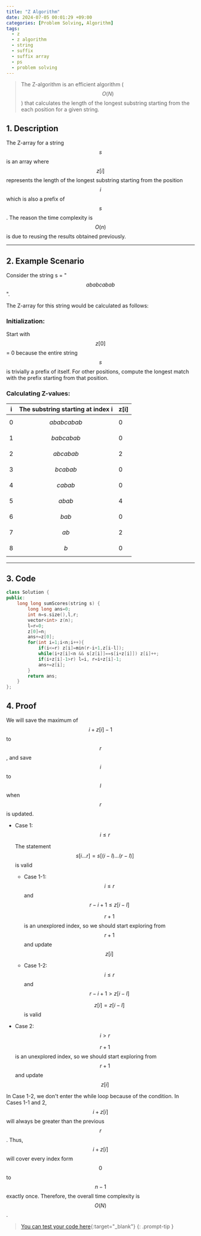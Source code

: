 ```yaml
---
title: "Z Algorithm"
date: 2024-07-05 00:01:29 +09:00
categories: [Problem Solving, Algorithm]
tags:
  - z
  - z algorithm
  - string
  - suffix
  - suffix array
  - ps
  - problem solving
---
```

<script type="text/javascript" async
  src="https://cdnjs.cloudflare.com/ajax/libs/mathjax/2.7.7/MathJax.js?config=TeX-MML-AM_CHTML">
</script>

<div markdown="1">

> The Z-algorithm is an efficient algorithm ($$O(N)$$) that calculates the length of the longest substring starting from the each position for a given string. 

## 1. Description

The Z-array for a string $$s$$ is an array where $$z[i]$$ represents the length of the longest substring starting from the position $$i$$ which is also a prefix of $$s$$.
The reason the time complexity is $$O(n)$$ is due to reusing the results obtained previously.

---

## 2. Example Scenario
Consider the string s = "$$ababcabab$$".

The Z-array for this string would be calculated as follows:

### Initialization:

Start with $$z[0]$$ = 0 because the entire string $$s$$ is trivially a prefix of itself.
For other positions, compute the longest match with the prefix starting from that position.


### Calculating Z-values:

|i|The substring starting at index i|z[i]|
|-|-|-|
|0|$$ababcabab$$|0|
|1|$$babcabab$$|0|
|2|$$abcabab$$|2|
|3|$$bcabab$$|0|
|4|$$cabab$$|0|
|5|$$abab$$|4|
|6|$$bab$$|0|
|7|$$ab$$|2|
|8|$$b$$|0|

---

## 3. Code

```c++
class Solution {
public:
    long long sumScores(string s) {
        long long ans=0;
        int n=s.size(),l,r;
        vector<int> z(n);
        l=r=0; 
        z[0]=n;
        ans+=z[0];
        for(int i=1;i<n;i++){
            if(i<=r) z[i]=min(r-i+1,z[i-l]);
            while(i+z[i]<n && s[z[i]]==s[i+z[i]]) z[i]++;
            if(i+z[i]-1>r) l=i, r=i+z[i]-1;
            ans+=z[i];
        }
        return ans;
    }
};
``` 
## 4. Proof

We will save the maximum of $$i+z[i]-1$$ to $$r$$, and save $$i$$ to $$l$$ when $$r$$ is updated.

-  Case 1: $$i \leq r$$

    The statement $$s[i...r] = s[(i-l)...(r-l)]$$ is valid

    - Case 1-1: $$i\leq r$$ and $$r-i+1 \leq z[i-l]$$

        $$r+1$$ is an unexplored index, so we should start exploring from $$r+1$$ and update $$z[i]$$

    - Case 1-2: $$i\leq r$$ and $$r-i+1> z[i-l]$$
  
        $$z[i]=z[i-l]$$ is valid

- Case 2: $$i>r$$

    $$r+1$$ is an unexplored index, so we should start exploring from $$r+1$$ and update $$z[i]$$

In Case 1-2, we don't enter the while loop because of the condition. In Cases 1-1 and 2, $$i+z[i]$$ will always be greater than the previous $$r$$. Thus, $$i+z[i]$$ will cover every index form $$0$$ to $$n-1$$ exactly once. Therefore, the overall time complexity is $$O(N)$$.


> [You can test your code here](https://leetcode.com/problems/sum-of-scores-of-built-strings/){:target="_blank"}
{: .prompt-tip }

</div>